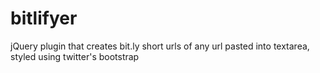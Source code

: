 bitlifyer
=========

jQuery plugin that creates bit.ly short urls of any url pasted into textarea, styled using twitter's bootstrap
